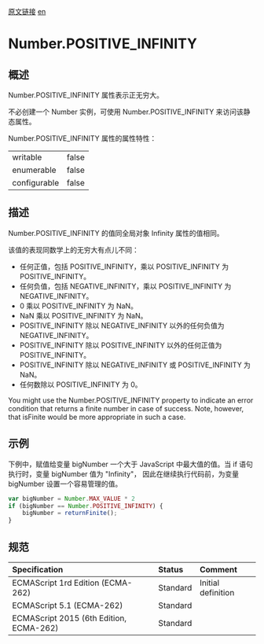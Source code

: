 <a href="https://developer.mozilla.org/zh-CN/docs/Web/JavaScript/Reference/Global_Objects/Number/POSITIVE_INFINITY" target="_blank">原文链接</a>
<a href="https://developer.mozilla.org/en-US/docs/Web/JavaScript/Reference/Global_Objects/Number/POSITIVE_INFINITY" target="_blank">en</a>

# Number.POSITIVE_INFINITY

## 概述

Number.POSITIVE_INFINITY 属性表示正无穷大。

不必创建一个 Number 实例，可使用 Number.POSITIVE_INFINITY 来访问该静态属性。

Number.POSITIVE_INFINITY 属性的属性特性：

|             |       |
|:------------|:------|
|writable     | false |
|enumerable   | false |
|configurable | false |

## 描述

Number.POSITIVE_INFINITY 的值同全局对象 Infinity 属性的值相同。

该值的表现同数学上的无穷大有点儿不同：

* 任何正值，包括 POSITIVE_INFINITY，乘以 POSITIVE_INFINITY 为 POSITIVE_INFINITY。
* 任何负值，包括 NEGATIVE_INFINITY，乘以 POSITIVE_INFINITY 为 NEGATIVE_INFINITY。
* 0 乘以 POSITIVE_INFINITY 为 NaN。
* NaN 乘以 POSITIVE_INFINITY 为 NaN。
* POSITIVE_INFINITY 除以 NEGATIVE_INFINITY 以外的任何负值为 NEGATIVE_INFINITY。
* POSITIVE_INFINITY 除以 POSITIVE_INFINITY 以外的任何正值为 POSITIVE_INFINITY。
* POSITIVE_INFINITY 除以 NEGATIVE_INFINITY 或 POSITIVE_INFINITY 为 NaN。
* 任何数除以 POSITIVE_INFINITY 为 0。

You might use the Number.POSITIVE_INFINITY property to indicate an error condition that returns a finite number in case
of success. Note, however, that isFinite would be more appropriate in such a case.

## 示例

下例中，赋值给变量 bigNumber 一个大于 JavaScript 中最大值的值。当 if 语句执行时，变量 bigNumber 值为 "Infinity"， 因此在继续执行代码前，为变量 bigNumber 设置一个容易管理的值。

```javascript
var bigNumber = Number.MAX_VALUE * 2
if (bigNumber == Number.POSITIVE_INFINITY) {
    bigNumber = returnFinite();
}
```

## 规范

| Specification                           | Status   | Comment            |
|:----------------------------------------|:---------|:-------------------|
| ECMAScript 1rd Edition (ECMA-262)       | Standard | Initial definition |
| ECMAScript 5.1 (ECMA-262)               | Standard |                    |
| ECMAScript 2015 (6th Edition, ECMA-262) | Standard |                    |